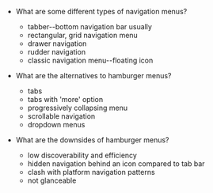 - What are some different types of navigation menus?
  - tabber--bottom navigation bar usually
  - rectangular, grid navigation menu
  - drawer navigation
  - rudder navigation
  - classic navigation menu--floating icon

- What are the alternatives to hamburger menus?
  - tabs
  - tabs with 'more' option
  - progressively collapsing menu
  - scrollable navigation
  - dropdown menus

- What are the downsides of hamburger menus?
  - low discoverability and efficiency
  - hidden navigation behind an icon compared to tab bar
  - clash with platform navigation patterns
  - not glanceable